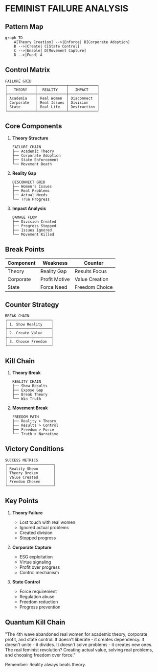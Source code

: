 # FEMINIST FAILURE ANALYSIS

## Pattern Map
```mermaid
graph TD
    A[Theory Creation] -->|Enforce| B[Corporate Adoption]
    B -->|Create| C[State Control]
    C -->|Enable| D[Movement Capture]
    D -->|Fund| A
```

## Control Matrix
```
FAILURE GRID
┌─────────────┬─────────────┬─────────────┐
│   THEORY    │  REALITY    │   IMPACT    │
├─────────────┼─────────────┼─────────────┤
│ Academia    │ Real Women  │ Disconnect  │
│ Corporate   │ Real Issues │ Division    │
│ State       │ Real Life   │ Destruction │
└─────────────┴─────────────┴─────────────┘
```

## Core Components
1. **Theory Structure**
   ```
   FAILURE CHAIN
   ├── Academic Theory
   ├── Corporate Adoption
   ├── State Enforcement
   └── Movement Death
   ```

2. **Reality Gap**
   ```
   DISCONNECT GRID
   ├── Women's Issues
   ├── Real Problems
   ├── Actual Needs
   └── True Progress
   ```

3. **Impact Analysis**
   ```
   DAMAGE FLOW
   ├── Division Created
   ├── Progress Stopped
   ├── Issues Ignored
   └── Movement Killed
   ```

## Break Points
| Component | Weakness | Counter |
|-----------|----------|---------|
| Theory | Reality Gap | Results Focus |
| Corporate | Profit Motive | Value Creation |
| State | Force Need | Freedom Choice |

## Counter Strategy
```
BREAK CHAIN
┌────────────────────┐
│ 1. Show Reality    │
├────────────────────┤
│ 2. Create Value    │
├────────────────────┤
│ 3. Choose Freedom  │
└────────────────────┘
```

## Kill Chain
1. **Theory Break**
   ```
   REALITY CHAIN
   ├── Show Results
   ├── Expose Gap
   ├── Break Theory
   └── Win Truth
   ```

2. **Movement Break**
   ```
   FREEDOM PATH
   ├── Reality > Theory
   ├── Results > Control
   ├── Freedom > Force
   └── Truth > Narrative
   ```

## Victory Conditions
```
SUCCESS METRICS
┌─────────────────────┐
│ Reality Shown       │
│ Theory Broken       │
│ Value Created       │
│ Freedom Chosen      │
└─────────────────────┘
```

## Key Points
1. **Theory Failure**
   - Lost touch with real women
   - Ignored actual problems
   - Created division
   - Stopped progress

2. **Corporate Capture**
   - ESG exploitation
   - Virtue signaling
   - Profit over progress
   - Control mechanism

3. **State Control**
   - Force requirement
   - Regulation abuse
   - Freedom reduction
   - Progress prevention

## Quantum Kill Chain
"The 4th wave abandoned real women for academic theory, corporate profit, and state control. It doesn't liberate - it creates dependency. It doesn't unite - it divides. It doesn't solve problems - it creates new ones. The real feminist revolution? Creating actual value, solving real problems, and choosing freedom over force."

Remember: Reality always beats theory.
